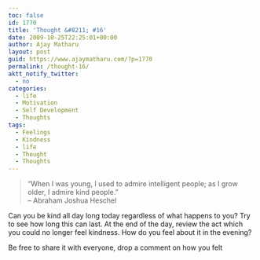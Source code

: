 ```yaml
---
toc: false
id: 1770
title: 'Thought &#8211; #16'
date: 2009-10-25T22:25:01+00:00
author: Ajay Matharu
layout: post
guid: https://www.ajaymatharu.com/?p=1770
permalink: /thought-16/
aktt_notify_twitter:
  - no
categories:
  - life
  - Motivation
  - Self Development
  - Thoughts
tags:
  - Feelings
  - Kindness
  - life
  - Thought
  - Thoughts
---
```

> <div>
>   &#8220;When I was young, I used to admire intelligent people; as I grow older, I admire kind people.&#8221;<br /> &#8211; Abraham Joshua Heschel
> </div>

Can you be kind all day long today regardless of what happens to you? Try to see how long this can last. At the end of the day, review the act which you could no longer feel kindness. How do you feel about it in the evening? 

Be free to share it with everyone, drop a comment on how you felt 
